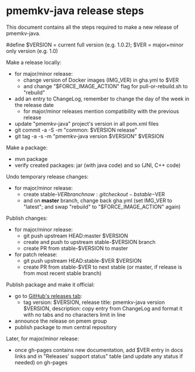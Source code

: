 # pmemkv-java release steps

This document contains all the steps required to make a new release of pmemkv-java.

\#define $VERSION = current full version (e.g. 1.0.2); $VER = major+minor only version (e.g. 1.0)

Make a release locally:
- for major/minor release:
  - change version of Docker images (IMG_VER) in gha.yml to $VER
  - and change "$FORCE_IMAGE_ACTION" flag for pull-or-rebuild.sh to "rebuild"
- add an entry to ChangeLog, remember to change the day of the week in the release date
  - for major/minor releases mention compatibility with the previous release
- update "pmemkv-java" project's version in all pom.xml files
- git commit -a -S -m "common: $VERSION release"
- git tag -a -s -m "pmemkv-java version $VERSION" $VERSION

Make a package:
- mvn package
- verify created packages: jar (with java code) and so (JNI, C++ code)

Undo temporary release changes:
- for major/minor release:
  - create stable-$VER branch now: git checkout -b stable-$VER
  - and on **master** branch, change back gha.yml (set IMG_VER to "latest"; and swap "rebuild" to "$FORCE_IMAGE_ACTION" again)

Publish changes:
- for major/minor release:
  - git push upstream HEAD:master $VERSION
  - create and push to upstream stable-$VERSION branch
  - create PR from stable-$VERSION to master
- for patch release:
  - git push upstream HEAD:stable-$VER $VERSION
  - create PR from stable-$VER to next stable (or master, if release is from most recent stable branch)

Publish package and make it official:
- go to [GitHub's releases tab](https://github.com/pmem/pmemkv-java/releases/new):
  - tag version: $VERSION, release title: pmemkv-java version $VERSION, description: copy entry from ChangeLog and format it with no tabs and no characters limit in line
- announce the release on pmem group
- publish package to mvn central repository

Later, for major/minor release:
- once gh-pages contains new documentation, add $VER entry in docs links and in "Releases' support status" table (and update any status if needed) on gh-pages
